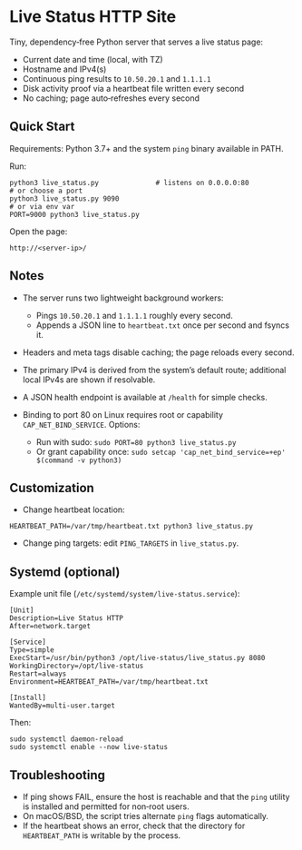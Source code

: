 Live Status HTTP Site
======================

Tiny, dependency‑free Python server that serves a live status page:

- Current date and time (local, with TZ)
- Hostname and IPv4(s)
- Continuous ping results to `10.50.20.1` and `1.1.1.1`
- Disk activity proof via a heartbeat file written every second
- No caching; page auto‑refreshes every second


Quick Start
-----------

Requirements: Python 3.7+ and the system `ping` binary available in PATH.

Run:

```
python3 live_status.py              # listens on 0.0.0.0:80
# or choose a port
python3 live_status.py 9090
# or via env var
PORT=9000 python3 live_status.py
```

Open the page:

```
http://<server-ip>/
```


Notes
-----

- The server runs two lightweight background workers:
  - Pings `10.50.20.1` and `1.1.1.1` roughly every second.
  - Appends a JSON line to `heartbeat.txt` once per second and fsyncs it.
- Headers and meta tags disable caching; the page reloads every second.
- The primary IPv4 is derived from the system’s default route; additional local IPv4s are shown if resolvable.
- A JSON health endpoint is available at `/health` for simple checks.

- Binding to port 80 on Linux requires root or capability `CAP_NET_BIND_SERVICE`. Options:
  - Run with sudo: `sudo PORT=80 python3 live_status.py`
  - Or grant capability once: `sudo setcap 'cap_net_bind_service=+ep' $(command -v python3)`


Customization
-------------

- Change heartbeat location:

```
HEARTBEAT_PATH=/var/tmp/heartbeat.txt python3 live_status.py
```

- Change ping targets: edit `PING_TARGETS` in `live_status.py`.


Systemd (optional)
------------------

Example unit file (`/etc/systemd/system/live-status.service`):

```
[Unit]
Description=Live Status HTTP
After=network.target

[Service]
Type=simple
ExecStart=/usr/bin/python3 /opt/live-status/live_status.py 8080
WorkingDirectory=/opt/live-status
Restart=always
Environment=HEARTBEAT_PATH=/var/tmp/heartbeat.txt

[Install]
WantedBy=multi-user.target
```

Then:

```
sudo systemctl daemon-reload
sudo systemctl enable --now live-status
```


Troubleshooting
---------------

- If ping shows FAIL, ensure the host is reachable and that the `ping` utility is installed and permitted for non‑root users.
- On macOS/BSD, the script tries alternate `ping` flags automatically.
- If the heartbeat shows an error, check that the directory for `HEARTBEAT_PATH` is writable by the process.
